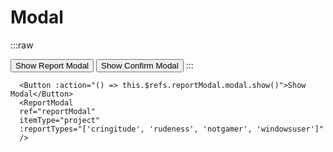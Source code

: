 # Modal
:::raw

<DemoContainer>
  <Button :action="() => this.$refs.reportModal.show()">Show Report Modal</Button>
  <Button :action="() => this.$refs.confirmModal.show()">Show Confirm Modal</Button>
  <ReportModal
  ref="reportModal"
  itemType="project"
  :reportTypes="['cringitude', 'rudeness', 'notgamer', 'windowsuser']"
  >
  </ReportModal>
  <ConfirmModal
    ref="confirmModal"
    title="Are you sure you want to delete this version?"
    description="This will remove this version forever (like really forever)."
    :has-to-type="true"
    proceed-label="Delete"
    confirmationText="Hello"
  >
  </ConfirmModal>
</DemoContainer>
:::

```vue
  <Button :action="() => this.$refs.reportModal.modal.show()">Show Modal</Button>
  <ReportModal
  ref="reportModal"
  itemType="project"
  :reportTypes="['cringitude', 'rudeness', 'notgamer', 'windowsuser']"
  />
```
